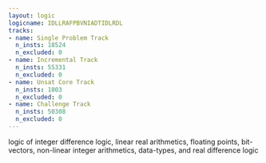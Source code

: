 ```yaml
---
layout: logic
logicname: IDLLRAFPBVNIADTIDLRDL
tracks:
- name: Single Problem Track
  n_insts: 18524
  n_excluded: 0
- name: Incremental Track
  n_insts: 55331
  n_excluded: 0
- name: Unsat Core Track
  n_insts: 1803
  n_excluded: 0
- name: Challenge Track
  n_insts: 50308
  n_excluded: 0
---
```

logic of integer difference logic, linear real arithmetics, floating points, bit-vectors, non-linear integer arithmetics, data-types, and real difference logic